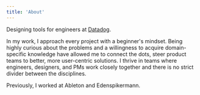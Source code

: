 ```yaml
---
title: 'About'
---
```

Designing tools for engineers at [Datadog](https://datadoghq.com). 

In my work, I approach every project with a beginner's mindset. Being highly curious about the problems and a willingness to acquire domain-specific knowledge have allowed me to connect the dots, steer product teams to better, more user-centric solutions. I thrive in teams where engineers, designers, and PMs work closely together and there is no strict divider between the disciplines.

Previously, I worked at Ableton and Edenspikermann. 